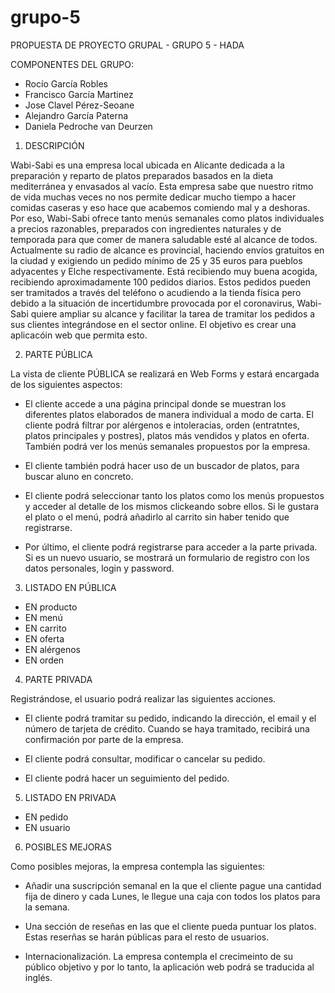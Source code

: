 # grupo-5

PROPUESTA DE PROYECTO GRUPAL - GRUPO 5 - HADA

COMPONENTES DEL GRUPO:

- Rocío García Robles
- Francisco García Martinez
- Jose Clavel Pérez-Seoane
- Alejandro García Paterna
- Daniela Pedroche van Deurzen

1. DESCRIPCIÓN

Wabi-Sabi es una empresa local ubicada en Alicante dedicada a la preparación y reparto de platos preparados basados en la dieta mediterránea y envasados al vacío. Esta empresa sabe que nuestro ritmo de vida muchas veces no nos permite dedicar mucho tiempo a hacer comidas caseras y eso hace que acabemos comiendo mal y a deshoras. Por eso, Wabi-Sabi ofrece tanto menús semanales como platos individuales a precios razonables, preparados con ingredientes naturales y de temporada para que comer de manera saludable esté al alcance de todos. Actualmente su radio de alcance es provincial, haciendo envíos gratuitos en la ciudad y exigiendo un pedido mínimo de 25 y 35 euros para pueblos adyacentes y Elche respectivamente. Está recibiendo muy buena acogida, recibiendo aproximadamente 100 pedidos diarios. Estos pedidos pueden ser tramitados a través del teléfono o acudiendo a la tienda física pero debido a la situación de incertidumbre provocada por el coronavirus, Wabi-Sabi quiere ampliar su alcance y facilitar la tarea de tramitar los pedidos a sus clientes integrándose en el sector online. El objetivo es crear una aplicacóin web que permita esto.


2. PARTE PÚBLICA

La vista de cliente PÚBLICA se realizará en Web Forms y estará encargada de los siguientes aspectos: 

- El cliente accede a una página principal donde se muestran los diferentes platos elaborados de manera individual a modo de carta. El cliente podrá filtrar por alérgenos e intoleracias, orden (entratntes, platos principales y postres), platos más vendidos y platos en oferta. También podrá ver los menús semanales propuestos por la empresa. 

- El cliente también podrá hacer uso de un buscador de platos, para buscar aluno en concreto. 

- El cliente podrá seleccionar tanto los platos como los menús propuestos y acceder al detalle de los mismos clickeando sobre ellos. Si le gustara el plato o el menú, podrá añadirlo al carrito sin haber tenido que registrarse. 

- Por último, el cliente podrá registrarse para acceder a la parte privada. Si es un nuevo usuario, se mostrará un formulario de registro con los datos personales, login y password. 


3. LISTADO EN PÚBLICA

- EN producto
- EN menú
- EN carrito
- EN oferta
- EN alérgenos
- EN orden

4. PARTE PRIVADA

Registrándose, el usuario podrá realizar las siguientes acciones. 

- El cliente podrá tramitar su pedido, indicando la dirección, el email y el número de tarjeta de crédito. Cuando se haya tramitado, recibirá una confirmación por parte de la empresa. 

- El cliente podrá consultar, modificar o cancelar su pedido. 

- El cliente podrá hacer un seguimiento del pedido. 

5. LISTADO EN PRIVADA

- EN pedido
- EN usuario

6. POSIBLES MEJORAS

Como posibles mejoras, la empresa contempla las siguientes:

- Añadir una suscripción semanal en la que el cliente pague una cantidad fija de dinero y cada Lunes, le llegue una caja con todos los platos para la semana. 

- Una sección de reseñas en las que el cliente pueda puntuar los platos. Estas reserñas se harán públicas para el resto de usuarios. 

- Internacionalización. La empresa contempla el crecimeinto de su público objetivo y por lo tanto, la aplicación web podrá se traducida al inglés.
